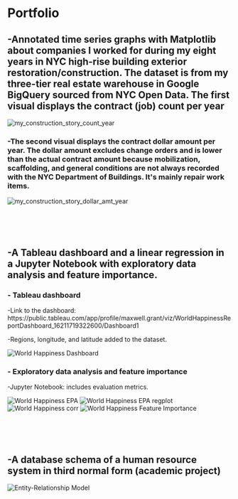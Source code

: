 <h1> Portfolio </h1>

<h2>-Annotated time series graphs with Matplotlib about companies I worked for during my eight years in NYC high-rise building exterior restoration/construction. The dataset is from my three-tier real estate warehouse in Google BigQuery sourced from NYC Open Data. The first visual displays the contract (job) count per year</h2>

![my_construction_story_count_year](https://github.com/MaxwellGrant90/MaxwellGrant90/assets/88124878/c96110cb-a453-4d0e-b5f9-b09d4d55481b)

<h3>-The second visual displays the contract dollar amount per year. The dollar amount excludes change orders and is lower than the actual contract amount because mobilization, scaffolding, and general conditions are not always recorded with the NYC Department of Buildings. It's mainly repair work items. </h3>

![my_construction_story_dollar_amt_year](https://github.com/MaxwellGrant90/MaxwellGrant90/assets/88124878/3f8b5b8b-032d-4ba7-b1eb-d424d51a3e57)

<br><br><br><h2>-A Tableau dashboard and a linear regression in a Jupyter Notebook with exploratory data analysis and feature importance.</h2>

<h3>- Tableau dashboard</h3>
-Link to the dashboard: https://public.tableau.com/app/profile/maxwell.grant/viz/WorldHappinessReportDashboard_16211719322600/Dashboard1

-Regions, longitude, and latitude added to the dataset.

![World Happiness Dashboard](https://user-images.githubusercontent.com/88124878/127759660-bc014a4f-9cd0-4e93-aea0-32e6aa0dfd38.png)



<h3>- Exploratory data analysis and feature importance</h3>
-Jupyter Notebook: includes evaluation metrics.

![World Happiness EPA](https://user-images.githubusercontent.com/88124878/127779616-f9edf24b-5c56-4967-a8b1-42b3989d4820.png)
![World Happiness EPA regplot](https://user-images.githubusercontent.com/88124878/127758741-538e366b-5181-49a3-801e-c9ba63733711.png)
![World Happiness corr](https://user-images.githubusercontent.com/88124878/127779610-2bede530-e348-448b-9184-a4e8ea0067dc.png)
![World Happiness Feature Importance](https://user-images.githubusercontent.com/88124878/127758744-1d8b7371-5d91-4966-81ec-497f5d5c7962.png)



<br><br><br><h2>-A database schema of a human resource system in third normal form (academic project)</h2>

![Entity-Relationship Model](https://user-images.githubusercontent.com/88124878/127951189-8b6599ac-1d8f-4516-aa79-6d3f53a3c659.png)







<!---
MaxwellGrant90/MaxwellGrant90 is a ✨ special ✨ repository because its `README.md` (this file) appears on your GitHub profile.
You can click the Preview link to take a look at your changes.
--->
